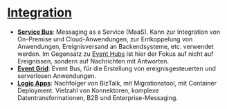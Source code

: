 # [Integration]

* **[Service Bus]**<a name="service-bus"></a>: Messaging as a Service (MaaS). Kann zur Integration von On-Premise und Cloud-Anwendungen, zur Entkoppelung von Anwendungen, Ereignisversand an Backendsysteme, etc. verwendet werden. Im Gegensatz zu [Event Hubs](/analysis.md#event-hubs) ist hier der Fokus auf nicht auf Ereignissen, sondern auf Nachrichten mit Antworten.
* **[Event Grid]**<a name="event-grid"></a>: Event Bus, für die Erstellung von ereignisgesteuerten und serverlosen Anwendungen.
* **[Logic Apps]**: Nachfolger von BizTalk, mit Migrationstool, mit Container Deployment. Vielzahl von Konnektoren, komplexe Datentransformationen, B2B und Enterprise-Messaging.

[Integration]: https://azure.microsoft.com/de-de/services/#integration
[Service Bus]: https://azure.microsoft.com/de-de/services/service-bus/
[Event Grid]: https://azure.microsoft.com/de-de/services/event-grid/
[Logic Apps]: https://azure.microsoft.com/de-de/services/logic-apps/